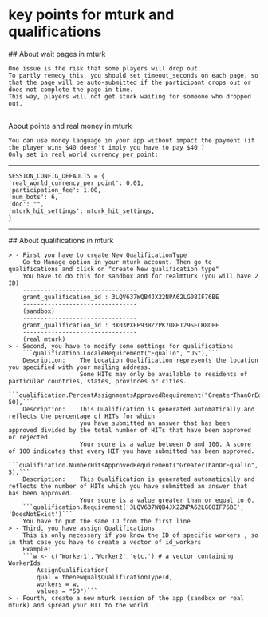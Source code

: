 key points for mturk and qualifications
===================
##<i class="icon-pencil"></i> 
About wait pages in mturk

	One issue is the risk that some players will drop out.
	To partly remedy this, you should set timeout_seconds on each page, so that the page will be auto-submitted if the participant drops out or does not complete the page in time.
	This way, players will not get stuck waiting for someone who dropped out.
## <i class="icon-pencil"></i> 
About points and real money in mturk

	You can use money language in your app without impact the payment (if the player wins $40 doesn't imply you have to pay $40 )
	Only set in real_world_currency_per_point: 
----------------------------
	SESSION_CONFIG_DEFAULTS = {
    'real_world_currency_per_point': 0.01,
    'participation_fee': 1.00,
    'num_bots': 6,
    'doc': "",
    'mturk_hit_settings': mturk_hit_settings,
	} 
----------------------------
	
##<i class="icon-pencil"></i> 
About qualifications in mturk

	> - First you have to create New QualificationType
		Go to Manage option in your mturk account. Then go to qualifications and click on "create New qualification type"
		You have to do this for sandbox and for realmturk (you will have 2 ID)
		--------------------------------
		grant_qualification_id : 3LQV637WQB4JX22NPA62LG08IF76BE
		--------------------------------
		(sandbox)
		--------------------------------
		grant_qualification_id : 3X03PXFE93BZZPK7U8HT29SECH8OFF
		--------------------------------
		(real mturk)
	> - Second, you have to modify some settings for qualifications
        ```qualification.LocaleRequirement("EqualTo", "US"),```
		Description:	The Location Qualification represents the location you specified with your mailing address. 
						Some HITs may only be available to residents of particular countries, states, provinces or cities.
		```qualification.PercentAssignmentsApprovedRequirement("GreaterThanOrEqualTo", 50),```
		Description:	This Qualification is generated automatically and reflects the percentage of HITs for which 
						you have submitted an answer that has been approved divided by the total number of HITs that have been approved or rejected. 
						Your score is a value between 0 and 100. A score of 100 indicates that every HIT you have submitted has been approved.
		```qualification.NumberHitsApprovedRequirement("GreaterThanOrEqualTo", 5),```
		Description:	This Qualification is generated automatically and reflects the number of HITs which you have submitted an answer that has been approved.
						Your score is a value greater than or equal to 0.
		```qualification.Requirement('3LQV637WQB4JX22NPA62LG08IF76BE', 'DoesNotExist')```
		You have to put the same ID from the first line
	> - Third, you have assign Qualifications 
		This is only necessary if you know the ID of specific workers , so in that case you have to create a vector of id_workers 
		Example:
		```w <- c('Worker1','Worker2','etc.') # a vector containing WorkerIds
			AssignQualification(
			qual = thenewqual$QualificationTypeId,
			workers = w,
			values = "50")```
	> - Fourth, create a new mturk session of the app (sandbox or real mturk) and spread your HIT to the world
